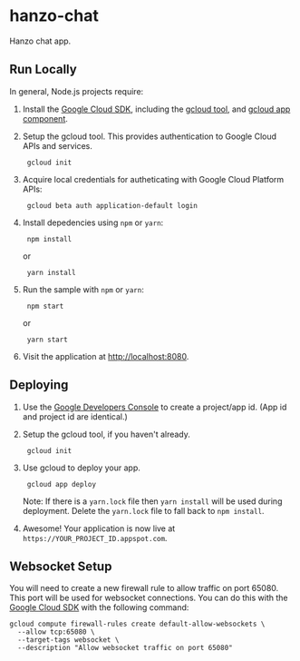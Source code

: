 # hanzo-chat
Hanzo chat app.

## Run Locally
In general, Node.js projects require:

1. Install the [Google Cloud SDK](https://cloud.google.com/sdk/), including the
[gcloud tool](https://cloud.google.com/sdk/gcloud/), and
[gcloud app component](https://cloud.google.com/sdk/gcloud-app).
1. Setup the gcloud tool. This provides authentication to Google Cloud APIs and
services.

        gcloud init

1. Acquire local credentials for autheticating with Google Cloud Platform APIs:

        gcloud beta auth application-default login

2. Install depedencies using `npm` or `yarn`:

        npm install

    or

        yarn install

3. Run the sample with `npm` or `yarn`:

        npm start

    or

        yarn start

1. Visit the application at [http://localhost:8080](http://localhost:8080).

## Deploying

1. Use the [Google Developers Console](https://console.developer.google.com) to
create a project/app id. (App id and project id are identical.)

2. Setup the gcloud tool, if you haven't already.

        gcloud init

3. Use gcloud to deploy your app.

        gcloud app deploy

    Note: If there is a `yarn.lock` file then `yarn install` will be used during
    deployment. Delete the `yarn.lock` file to fall back to `npm install`.

4. Awesome! Your application is now live at `https://YOUR_PROJECT_ID.appspot.com`.

## Websocket Setup
You will need to create a new firewall rule to allow traffic on port 65080. This
port will be used for websocket connections. You can do this with the [Google
Cloud SDK](https://cloud.google.com/sdk) with the following command:

    gcloud compute firewall-rules create default-allow-websockets \
      --allow tcp:65080 \
      --target-tags websocket \
      --description "Allow websocket traffic on port 65080"
